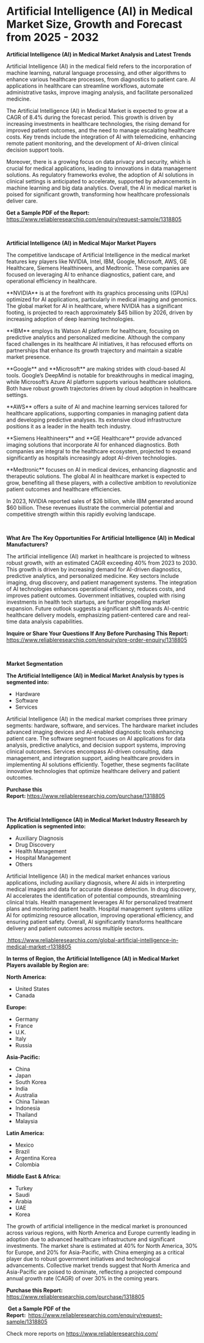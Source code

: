 <p><h1>Artificial Intelligence (AI) in Medical Market Size, Growth and Forecast from 2025 - 2032</h1></p><p><strong>Artificial Intelligence (AI) in Medical Market Analysis and Latest Trends</strong></p>
<p><p>Artificial Intelligence (AI) in the medical field refers to the incorporation of machine learning, natural language processing, and other algorithms to enhance various healthcare processes, from diagnostics to patient care. AI applications in healthcare can streamline workflows, automate administrative tasks, improve imaging analysis, and facilitate personalized medicine. </p><p>The Artificial Intelligence (AI) in Medical Market is expected to grow at a CAGR of 8.4% during the forecast period. This growth is driven by increasing investments in healthcare technologies, the rising demand for improved patient outcomes, and the need to manage escalating healthcare costs. Key trends include the integration of AI with telemedicine, enhancing remote patient monitoring, and the development of AI-driven clinical decision support tools. </p><p>Moreover, there is a growing focus on data privacy and security, which is crucial for medical applications, leading to innovations in data management solutions. As regulatory frameworks evolve, the adoption of AI solutions in clinical settings is anticipated to accelerate, supported by advancements in machine learning and big data analytics. Overall, the AI in medical market is poised for significant growth, transforming how healthcare professionals deliver care.</p></p>
<p><strong>Get a Sample PDF of the Report:&nbsp;</strong> <a href="https://www.reliableresearchiq.com/enquiry/request-sample/1318805?utm_campaign=3058&utm_medium=2&utm_source=Github&utm_content=ia&utm_term=29032025&utm_id=artificial-intelligence-ai-in-medical">https://www.reliableresearchiq.com/enquiry/request-sample/1318805</a></p>
<p>&nbsp;</p>
<p><strong>Artificial Intelligence (AI) in Medical Major Market Players</strong></p>
<p><p>The competitive landscape of Artificial Intelligence in the medical market features key players like NVIDIA, Intel, IBM, Google, Microsoft, AWS, GE Healthcare, Siemens Healthineers, and Medtronic. These companies are focused on leveraging AI to enhance diagnostics, patient care, and operational efficiency in healthcare.</p><p>**NVIDIA** is at the forefront with its graphics processing units (GPUs) optimized for AI applications, particularly in medical imaging and genomics. The global market for AI in healthcare, where NVIDIA has a significant footing, is projected to reach approximately $45 billion by 2026, driven by increasing adoption of deep learning technologies.</p><p>**IBM** employs its Watson AI platform for healthcare, focusing on predictive analytics and personalized medicine. Although the company faced challenges in its healthcare AI initiatives, it has refocused efforts on partnerships that enhance its growth trajectory and maintain a sizable market presence.</p><p>**Google** and **Microsoft** are making strides with cloud-based AI tools. Google’s DeepMind is notable for breakthroughs in medical imaging, while Microsoft’s Azure AI platform supports various healthcare solutions. Both have robust growth trajectories driven by cloud adoption in healthcare settings.</p><p>**AWS** offers a suite of AI and machine learning services tailored for healthcare applications, supporting companies in managing patient data and developing predictive analyses. Its extensive cloud infrastructure positions it as a leader in the health tech industry.</p><p>**Siemens Healthineers** and **GE Healthcare** provide advanced imaging solutions that incorporate AI for enhanced diagnostics. Both companies are integral to the healthcare ecosystem, projected to expand significantly as hospitals increasingly adopt AI-driven technologies.</p><p>**Medtronic** focuses on AI in medical devices, enhancing diagnostic and therapeutic solutions. The global AI in healthcare market is expected to grow, benefiting all these players, with a collective ambition to revolutionize patient outcomes and healthcare efficiencies. </p><p>In 2023, NVIDIA reported sales of $26 billion, while IBM generated around $60 billion. These revenues illustrate the commercial potential and competitive strength within this rapidly evolving landscape.</p></p>
<p>&nbsp;</p>
<p><strong>What Are The Key Opportunities For Artificial Intelligence (AI) in Medical Manufacturers?</strong></p>
<p><p>The artificial intelligence (AI) market in healthcare is projected to witness robust growth, with an estimated CAGR exceeding 40% from 2023 to 2030. This growth is driven by increasing demand for AI-driven diagnostics, predictive analytics, and personalized medicine. Key sectors include imaging, drug discovery, and patient management systems. The integration of AI technologies enhances operational efficiency, reduces costs, and improves patient outcomes. Government initiatives, coupled with rising investments in health tech startups, are further propelling market expansion. Future outlook suggests a significant shift towards AI-centric healthcare delivery models, emphasizing patient-centered care and real-time data analysis capabilities.</p></p>
<p><strong>Inquire or Share Your Questions If Any Before Purchasing This Report:</strong> <a href="https://www.reliableresearchiq.com/enquiry/pre-order-enquiry/1318805?utm_campaign=3058&utm_medium=2&utm_source=Github&utm_content=ia&utm_term=29032025&utm_id=artificial-intelligence-ai-in-medical">https://www.reliableresearchiq.com/enquiry/pre-order-enquiry/1318805</a></p>
<p>&nbsp;</p>
<p><strong>Market Segmentation</strong></p>
<p><strong>The Artificial Intelligence (AI) in Medical Market Analysis by types is segmented into:</strong></p>
<p><ul><li>Hardware</li><li>Software</li><li>Services</li></ul></p>
<p><p>Artificial Intelligence (AI) in the medical market comprises three primary segments: hardware, software, and services. The hardware market includes advanced imaging devices and AI-enabled diagnostic tools enhancing patient care. The software segment focuses on AI applications for data analysis, predictive analytics, and decision support systems, improving clinical outcomes. Services encompass AI-driven consulting, data management, and integration support, aiding healthcare providers in implementing AI solutions efficiently. Together, these segments facilitate innovative technologies that optimize healthcare delivery and patient outcomes.</p></p>
<p><strong>Purchase this Report:&nbsp;</strong><a href="https://www.reliableresearchiq.com/purchase/1318805?utm_campaign=3058&utm_medium=2&utm_source=Github&utm_content=ia&utm_term=29032025&utm_id=artificial-intelligence-ai-in-medical">https://www.reliableresearchiq.com/purchase/1318805</a></p>
<p>&nbsp;</p>
<p><strong>The Artificial Intelligence (AI) in Medical Market Industry Research by Application is segmented into:</strong></p>
<p><ul><li>Auxiliary Diagnosis</li><li>Drug Discovery</li><li>Health Management</li><li>Hospital Management</li><li>Others</li></ul></p>
<p><p>Artificial Intelligence (AI) in the medical market enhances various applications, including auxiliary diagnosis, where AI aids in interpreting medical images and data for accurate disease detection. In drug discovery, AI accelerates the identification of potential compounds, streamlining clinical trials. Health management leverages AI for personalized treatment plans and monitoring patient health. Hospital management systems utilize AI for optimizing resource allocation, improving operational efficiency, and ensuring patient safety. Overall, AI significantly transforms healthcare delivery and patient outcomes across multiple sectors.</p></p>
<p><a href="https://www.reliableresearchiq.com/global-artificial-intelligence-in-medical-market-r1318805?utm_campaign=3058&utm_medium=2&utm_source=Github&utm_content=ia&utm_term=29032025&utm_id=artificial-intelligence-ai-in-medical">&nbsp;https://www.reliableresearchiq.com/global-artificial-intelligence-in-medical-market-r1318805</a></p>
<p><strong>In terms of Region, the Artificial Intelligence (AI) in Medical Market Players available by Region are:</strong></p>
<p>
    <p> <strong> North America: </strong>
        <ul>
            <li>United States</li>
            <li>Canada</li>
        </ul>
        </p> 
    <p> <strong> Europe: </strong>
        <ul>
            <li>Germany</li>
            <li>France</li>
            <li>U.K.</li>
            <li>Italy</li>
            <li>Russia</li>
        </ul>
        </p> 
    <p> <strong> Asia-Pacific: </strong>
        <ul>
            <li>China</li>
            <li>Japan</li>
            <li>South Korea</li>
            <li>India</li>
            <li>Australia</li>
            <li>China Taiwan</li>
            <li>Indonesia</li>
            <li>Thailand</li>
            <li>Malaysia</li>
        </ul>
        </p> 
    <p> <strong> Latin America: </strong>
        <ul>
            <li>Mexico</li>
            <li>Brazil</li>
            <li>Argentina Korea</li>
            <li>Colombia</li>
        </ul>
        </p> 
    <p> <strong> Middle East & Africa: </strong>
        <ul>
            <li>Turkey</li>
            <li>Saudi</li>
            <li>Arabia</li>
            <li>UAE</li>
            <li>Korea</li>
        </ul>
    </p>
    </p>
<p><p>The growth of artificial intelligence in the medical market is pronounced across various regions, with North America and Europe currently leading in adoption due to advanced healthcare infrastructure and significant investments. The market share is estimated at 40% for North America, 30% for Europe, and 20% for Asia-Pacific, with China emerging as a critical player due to robust government initiatives and technological advancements. Collective market trends suggest that North America and Asia-Pacific are poised to dominate, reflecting a projected compound annual growth rate (CAGR) of over 30% in the coming years.</p></p>
<p><strong>Purchase this Report: </strong><a href="https://www.reliableresearchiq.com/purchase/1318805?utm_campaign=3058&utm_medium=2&utm_source=Github&utm_content=ia&utm_term=29032025&utm_id=artificial-intelligence-ai-in-medical">https://www.reliableresearchiq.com/purchase/1318805</a></p>
<p>&nbsp;<strong>Get a Sample PDF of the Report:&nbsp;&nbsp;</strong><a href="https://www.reliableresearchiq.com/enquiry/request-sample/1318805?utm_campaign=3058&utm_medium=2&utm_source=Github&utm_content=ia&utm_term=29032025&utm_id=artificial-intelligence-ai-in-medical">https://www.reliableresearchiq.com/enquiry/request-sample/1318805</a></p>
<p><strong></strong></p>
<p>Check more reports on <a href="https://www.reliableresearchiq.com/?utm_campaign=3058&utm_medium=2&utm_source=Github&utm_content=ia&utm_term=29032025&utm_id=artificial-intelligence-ai-in-medical">https://www.reliableresearchiq.com/</a></p>